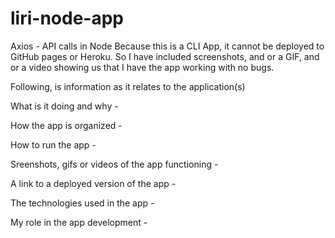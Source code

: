 # liri-node-app
Axios - API calls in Node
Because this is a CLI App, it cannot be deployed to GitHub pages or Heroku. So I have included screenshots, and or a GIF, and or a video showing us that I have the app working with no bugs. 

Following, is information as it relates to the application(s)

What is it doing and why - 


How the app is organized - 


How to run the app - 


Sreenshots, gifs or videos of the app functioning - 

 
A link to a deployed version of the app -

The technologies used in the app - 

My role in the app development - 
